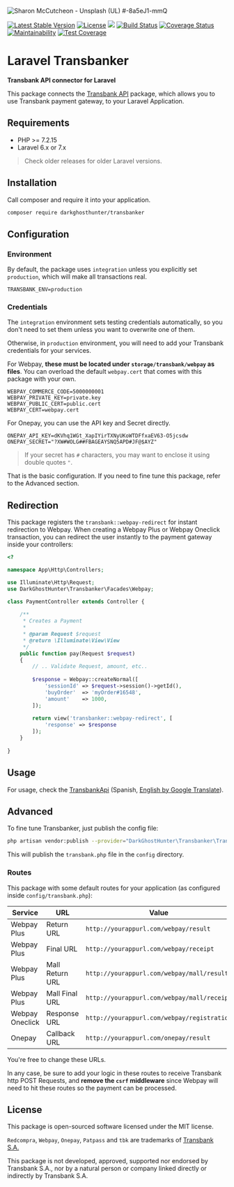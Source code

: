 ![Sharon McCutcheon - Unsplash (UL) #-8a5eJ1-mmQ](https://images.unsplash.com/photo-1518458028785-8fbcd101ebb9?ixlib=rb-1.2.1&ixid=eyJhcHBfaWQiOjEyMDd9&auto=format&fit=crop&w=1280&h=400&q=80)

[![Latest Stable Version](https://poser.pugx.org/darkghosthunter/transbanker/v/stable)](https://packagist.org/packages/darkghosthunter/transbanker) [![License](https://poser.pugx.org/darkghosthunter/transbanker/license)](https://packagist.org/packages/darkghosthunter/transbanker)
![](https://img.shields.io/packagist/php-v/darkghosthunter/transbanker.svg)
[![Build Status](https://travis-ci.com/DarkGhostHunter/Transbanker.svg?branch=master)](https://travis-ci.com/DarkGhostHunter/Transbanker) [![Coverage Status](https://coveralls.io/repos/github/DarkGhostHunter/Transbanker/badge.svg?branch=master)](https://coveralls.io/github/DarkGhostHunter/Transbanker?branch=master) [![Maintainability](https://api.codeclimate.com/v1/badges/20d69b045d3c273d2e4d/maintainability)](https://codeclimate.com/github/DarkGhostHunter/Transbanker/maintainability) [![Test Coverage](https://api.codeclimate.com/v1/badges/20d69b045d3c273d2e4d/test_coverage)](https://codeclimate.com/github/DarkGhostHunter/Transbanker/test_coverage)

# Laravel Transbanker

**Transbank API connector for Laravel**

This package connects the [Transbank API](https://github.com/DarkGhostHunter/TransbankApi/) package, which allows you to use Transbank payment gateway, to your Laravel Application.

## Requirements

* PHP >= 7.2.15
* Laravel 6.x or 7.x

> Check older releases for older Laravel versions.

## Installation

Call composer and require it into your application.

```bash
composer require darkghosthunter/transbanker
``` 

## Configuration

### Environment

By default, the package uses `integration` unless you explicitly set `production`, which will make all transactions real.

```dotenv
TRANSBANK_ENV=production
```

### Credentials

The `integration` environment sets testing credentials automatically, so you don't need to set them unless you want to overwrite one of them. 

Otherwise, in `production` environment, you will need to add your Transbank credentials for your services. 

For Webpay, **these must be located under `storage/transbank/webpay` as files**. You can overload the default `webpay.cert` that comes with this package with your own.

```dotenv
WEBPAY_COMMERCE_CODE=5000000001
WEBPAY_PRIVATE_KEY=private.key
WEBPAY_PUBLIC_CERT=public.cert
WEBPAY_CERT=webpay.cert
```

For Onepay, you can use the API key and Secret directly.

```dotenv
ONEPAY_API_KEY=dKVhq1WGt_XapIYirTXNyUKoWTDFfxaEV63-O5jcsdw
ONEPAY_SECRET="?XW#WOLG##FBAGEAYSNQ5APD#JF@$AYZ"
```

> If your secret has `#` characters, you may want to enclose it using double quotes `"`.

That is the basic configuration. If you need to fine tune this package, refer to the Advanced section.

## Redirection

This package registers the `transbank::webpay-redirect` for instant redirection to Webpay. When creating a Webpay Plus or Webpay Oneclick transaction, you can redirect the user instantly to the payment gateway inside your controllers:

```php
<?

namespace App\Http\Controllers;

use Illuminate\Http\Request;
use DarkGhostHunter\Transbanker\Facades\Webpay;

class PaymentController extends Controller {
    
    /**
     * Creates a Payment
     * 
     * @param Request $request
     * @return \Illuminate\View\View
     */
    public function pay(Request $request)
    {
        // .. Validate Request, amount, etc..
        
        $response = Webpay::createNormal([
            'sessionId' => $request->session()->getId(),
            'buyOrder'  => 'myOrder#16548',
            'amount'    => 1000,
        ]);
        
        return view('transbanker::webpay-redirect', [
            'response' => $response            
        ]);
    }
    
}
```  

## Usage

For usage, check the [TransbankApi](https://github.com/DarkGhostHunter/transbank-api/wiki/) (Spanish, [English by Google Translate](https://translate.google.com/translate?hl=en&sl=es&tl=en&u=https%3A%2F%2Fgithub.com%2FDarkGhostHunter%2Ftransbank-api%2Fwiki%2F)). 

## Advanced

To fine tune Transbanker, just publish the config file:

```bash
php artisan vendor:publish --provider="DarkGhostHunter\Transbanker\TransbankerServiceProvider"
```

This will publish the `transbank.php` file in the `config` directory.

### Routes

This package with some default routes for your application (as configured inside `config/transbank.php`):

| Service | URL | Value |
|---|---|---|
| Webpay Plus | Return URL | `http://yourappurl.com/webpay/result` |
| Webpay Plus | Final URL | `http://yourappurl.com/webpay/receipt` |
| Webpay Plus | Mall Return URL | `http://yourappurl.com/webpay/mall/result` |
| Webpay Plus | Mall Final URL | `http://yourappurl.com/webpay/mall/receipt` |
| Webpay Oneclick | Response URL | `http://yourappurl.com/webpay/registration` |
| Onepay | Callback URL  | `http://yourappurl.com/onepay/result` |

You're free to change these URLs.

In any case, be sure to add your logic in these routes to receive Transbank http POST Requests, and **remove the `csrf` middleware** since Webpay will need to hit these routes so the payment can be processed.

## License

This package is open-sourced software licensed under the MIT license.

`Redcompra`, `Webpay`, `Onepay`, `Patpass` and `tbk` are trademarks of [Transbank S.A.](https://www.transbank.cl/)

This package is not developed, approved, supported nor endorsed by Transbank S.A., nor by a natural person or company linked directly or indirectly by Transbank S.A.
